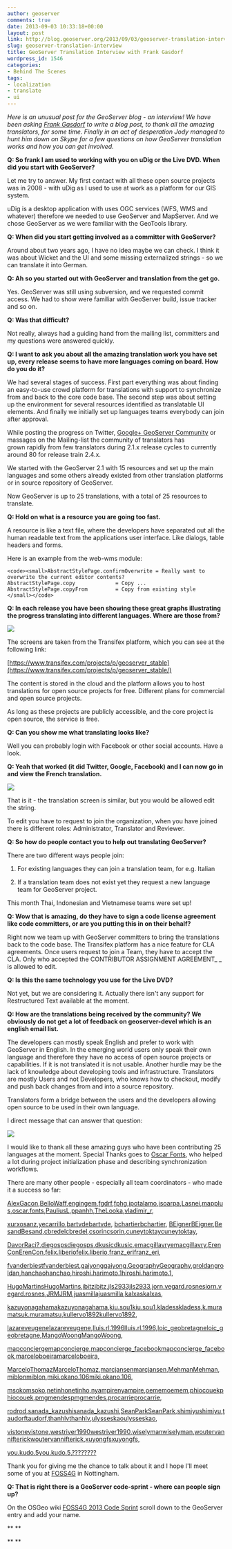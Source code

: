 ```yaml
---
author: geoserver
comments: true
date: 2013-09-03 10:33:18+00:00
layout: post
link: http://blog.geoserver.org/2013/09/03/geoserver-translation-interview/
slug: geoserver-translation-interview
title: GeoServer Translation Interview with Frank Gasdorf
wordpress_id: 1546
categories:
- Behind The Scenes
tags:
- localization
- translate
- ui
---
```


_Here is an unusual post for the GeoServer blog - an interview! We have been asking [Frank Gasdorf](http://twitter.com/fgdrf1976) to write a blog post, to thank all the amazing translators, for some time. Finally in an act of desperation Jody managed to hunt him down on Skype for a few questions on how GeoServer translation works and how you can get involved._

**Q: So frank I am used to working with you on uDig or the Live DVD. When did you start with GeoServer?**

Let me try to answer. My first contact with all these open source projects was in 2008 - with uDig as I used to use at work as a platform for our GIS system.

uDig is a desktop application with uses OGC services (WFS, WMS and whatever) therefore we needed to use GeoServer and MapServer. And we chose GeoServer as we were familiar with the GeoTools library.

**Q: When did you start getting involved as a committer with GeoServer?**

Around about two years ago, I have no idea maybe we can check. I think it was about Wicket and the UI and some missing externalized strings - so we can translate it into German.

**Q: Ah so you started out with GeoServer and translation from the get go.**

Yes. GeoServer was still using subversion, and we requested commit access. We had to show were familiar with GeoServer build, issue tracker and so on.

**Q: Was that difficult?**

Not really, always had a guiding hand from the mailing list, committers and my questions were answered quickly.

**Q: I want to ask you about all the amazing translation work you have set up, every release seems to have more languages coming on board. How do you do it?**

We had several stages of success. First part everything was about finding an easy-to-use crowd platform for translations with support to synchronize from and back to the core code base. The second step was about setting up the environment for several resources identified as translatable UI elements. And finally we initially set up languages teams everybody can join after approval.

While posting the progress on Twitter, [Google+ GeoServer Community](https://plus.google.com/communities/101905665894825745986) or massages on the Mailing-list the community of translators has grown rapidly from few translators during 2.1.x release cycles to currently around 80 for release train 2.4.x.

We started with the GeoServer 2.1 with 15 resources and set up the main languages and some others already existed from other translation platforms or in source repository of GeoServer.

Now GeoServer is up to 25 translations, with a total of 25 resources to translate.

**Q: Hold on what is a resource you are going too fast.**

A resource is like a text file, where the developers have separated out all the human readable text from the applications user interface. Like dialogs, table headers and forms.

Here is an example from the web-wms module:

    
    <code><small>AbstractStylePage.confirmOverwrite = Really want to overwrite the current editor contents?
    AbstractStylePage.copy             = Copy ...
    AbstractStylePage.copyFrom         = Copy from existing style
    </small></code>


**Q: In each release you have been showing these great graphs illustrating the progress translating into different languages. Where are those from?**

[![](http://geoserver.wpengine.com/wp-content/uploads/2013/09/TransifexCurrentState1.png)](http://blog.geoserver.org/2013/09/03/geoserver-translation-interview/transifexcurrentstate/)



The screens are taken from the Transifex platform, which you can see at the following link:

[https://www.transifex.com/projects/p/geoserver_stable](https://www.transifex.com/projects/p/geoserver_stable/)

The content is stored in the cloud and the platform allows you to host translations for open source projects for free. Different plans for commercial and open source projects.

As long as these projects are publicly accessible, and the core project is open source, the service is free.

**Q: Can you show me what translating looks like?**

Well you can probably login with Facebook or other social accounts. Have a look.

**Q: Yeah that worked (it did Twitter, Google, Facebook) and I can now go in and view the French translation.**

[![](http://geoserver.wpengine.com/wp-content/uploads/2013/09/translate-fr-300x159.png)](http://geoserver.wpengine.com/wp-content/uploads/2013/09/translate-fr.png)

That is it - the translation screen is similar, but you would be allowed edit the string.

To edit you have to request to join the organization, when you have joined there is different roles: Administrator, Translator and Reviewer.

**Q: So how do people contact you to help out translating GeoServer?**

There are two different ways people join:



	
  1. For existing languages they can join a translation team, for e.g. Italian

	
  2. If a translation team does not exist yet they request a new language team for GeoServer project.


This month Thai, Indonesian and Vietnamese teams were set up!

**Q: Wow that is amazing, do they have to sign a code license agreement like code committers, or are you putting this in on their behalf?**

Right now we team up with GeoServer committers to bring the translations back to the code base. The Transifex platform has a nice feature for CLA agreements. Once users request to join a Team, they have to accept the CLA. Only who accepted the CONTRIBUTOR ASSIGNMENT AGREEMENT_ _ is allowed to edit.

**Q: Is this the same technology you use for the Live DVD?**

Not yet, but we are considering it. Actually there isn't any support for Restructured Text available at the moment.

**Q: How are the translations being received by the community? We obviously do not get a lot of feedback on geoserver-devel which is an english email list.**

The developers can mostly speak English and prefer to work with GeoServer in English. In the emerging world users only speak their own language and therefore they have no access of open source projects or capabilities. If it is not translated it is not usable. Another hurdle may be the lack of knowledge about developing tools and infrastructure. Translators are mostly Users and not Developers, who knows how to checkout, modify and push back changes from and into a source repository.

Translators form a bridge between the users and the developers allowing open source to be used in their own language.

I direct message that can answer that question:

[![](http://geoserver.wpengine.com/wp-content/uploads/2013/09/TwitterMessage1.png)](http://blog.geoserver.org/2013/09/03/geoserver-translation-interview/twittermessage/)



















I would like to thank all these amazing guys who have been contributing 25 languages at the moment. Special Thanks goes to [Oscar Fonts](https://www.transifex.com/accounts/profile/oscar.fonts), who helped a lot during project initialization phase and describing synchronization workflows.

There are many other people - especially all team coordinators - who made it a success so far:

[AlexGacon](https://www.transifex.com/accounts/profile/AlexGacon/),[BelloWaff](https://www.transifex.com/accounts/profile/BelloWaff/),[engingem](https://www.transifex.com/accounts/profile/engingem/),[fgdrf](https://www.transifex.com/accounts/profile/fgdrf/),[fphg](https://www.transifex.com/accounts/profile/fphg/),[ipotalamo](https://www.transifex.com/accounts/profile/ipotalamo/),[isoarpa](https://www.transifex.com/accounts/profile/isoarpa/),[Lasnei](https://www.transifex.com/accounts/profile/Lasnei/),[mapplus](https://www.transifex.com/accounts/profile/mapplus/),[oscar.fonts](https://www.transifex.com/accounts/profile/oscar.fonts/),[PauliusL](https://www.transifex.com/accounts/profile/PauliusL/),[ppanhh](https://www.transifex.com/accounts/profile/ppanhh/),[TheLooka](https://www.transifex.com/accounts/profile/TheLooka/),[vladimir_r](https://www.transifex.com/accounts/profile/vladimir_r/),

[xurxosanz](https://www.transifex.com/accounts/profile/xurxosanz/),[yecarrillo](https://www.transifex.com/accounts/profile/yecarrillo/),[bartvdebartvde](https://www.transifex.com/accounts/profile/bartvde/), [bchartierbchartier](https://www.transifex.com/accounts/profile/bchartier/), [BEignerBEigner](https://www.transifex.com/accounts/profile/BEigner/),[BesandBesand](https://www.transifex.com/accounts/profile/Besand/),[cbredelcbredel](https://www.transifex.com/accounts/profile/cbredel/),[csorincsorin](https://www.transifex.com/accounts/profile/csorin/),[cuneytoktaycuneytoktay](https://www.transifex.com/accounts/profile/cuneytoktay/),

[DavorRaci?](https://www.transifex.com/accounts/profile/DavorRaci%C4%87/),[diegospsdiegosps](https://www.transifex.com/accounts/profile/diegosps/),[dkusicdkusic](https://www.transifex.com/accounts/profile/dkusic/),[emacgillavryemacgillavry](https://www.transifex.com/accounts/profile/emacgillavry/),[ErenConErenCon](https://www.transifex.com/accounts/profile/ErenCon/),[felix.liberiofelix.liberio](https://www.transifex.com/accounts/profile/felix.liberio/),[franz_erifranz_eri](https://www.transifex.com/accounts/profile/franz_eri/),

[fvanderbiestfvanderbiest](https://www.transifex.com/accounts/profile/fvanderbiest/),[gaiyonggaiyong](https://www.transifex.com/accounts/profile/gaiyong/),[GeographyGeography](https://www.transifex.com/accounts/profile/Geography/),[groldangroldan](https://www.transifex.com/accounts/profile/groldan/),[hanchaohanchao](https://www.transifex.com/accounts/profile/hanchao/),[hiroshi.harimoto.1hiroshi.harimoto.1](https://www.transifex.com/accounts/profile/hiroshi.harimoto.1/),

[HugoMartinsHugoMartins](https://www.transifex.com/accounts/profile/HugoMartins/),[ibitzibitz](https://www.transifex.com/accounts/profile/ibitz/),[jls2933jls2933](https://www.transifex.com/accounts/profile/jls2933/),[jorn.vegard.rosnesjorn.vegard.rosnes](https://www.transifex.com/accounts/profile/jorn.vegard.rosnes/),[JRMJRM](https://www.transifex.com/accounts/profile/JRM/),[juasmillajuasmilla](https://www.transifex.com/accounts/profile/juasmilla/),[kalxaskalxas](https://www.transifex.com/accounts/profile/kalxas/),

[kazuyonagahamakazuyonagahama](https://www.transifex.com/accounts/profile/kazuyonagahama/),[kiu.sou1kiu.sou1](https://www.transifex.com/accounts/profile/kiu.sou1/),[kladesskladess](https://www.transifex.com/accounts/profile/kladess/),[k.muramatsuk.muramatsu](https://www.transifex.com/accounts/profile/k.muramatsu/),[kullervo1892kullervo1892](https://www.transifex.com/accounts/profile/kullervo1892/),

[lazareveugenelazareveugene](https://www.transifex.com/accounts/profile/lazareveugene/),[lluis.rl.1996lluis.rl.1996](https://www.transifex.com/accounts/profile/lluis.rl.1996/),[loic_geobretagneloic_geobretagne](https://www.transifex.com/accounts/profile/loic_geobretagne/),[MangoWoongMangoWoong](https://www.transifex.com/accounts/profile/MangoWoong/),

[mapconciergemapconcierge](https://www.transifex.com/accounts/profile/mapconcierge/),[mapconcierge_facebookmapconcierge_facebook](https://www.transifex.com/accounts/profile/mapconcierge_facebook/),[marceloboeiramarceloboeira](https://www.transifex.com/accounts/profile/marceloboeira/),

[MarceloThomazMarceloThomaz](https://www.transifex.com/accounts/profile/MarceloThomaz/),[marcjansenmarcjansen](https://www.transifex.com/accounts/profile/marcjansen/),[MehmanMehman](https://www.transifex.com/accounts/profile/Mehman/),[miblonmiblon](https://www.transifex.com/accounts/profile/miblon/),[miki.okano.106miki.okano.106](https://www.transifex.com/accounts/profile/miki.okano.106/),

[msokomsoko](https://www.transifex.com/accounts/profile/msoko/),[netinhonetinho](https://www.transifex.com/accounts/profile/netinho/),[nyampirenyampire](https://www.transifex.com/accounts/profile/nyampire/),[oememoemem](https://www.transifex.com/accounts/profile/oemem/),[phiocouekphiocouek](https://www.transifex.com/accounts/profile/phiocouek/),[pmgmendespmgmendes](https://www.transifex.com/accounts/profile/pmgmendes/),[procarrieprocarrie](https://www.transifex.com/accounts/profile/procarrie/),

[rodrod](https://www.transifex.com/accounts/profile/rod/),[sanada_kazushisanada_kazushi](https://www.transifex.com/accounts/profile/sanada_kazushi/),[SeanParkSeanPark](https://www.transifex.com/accounts/profile/SeanPark/),[shimiyushimiyu](https://www.transifex.com/accounts/profile/shimiyu/),[taudorftaudorf](https://www.transifex.com/accounts/profile/taudorf/),[thanhlvthanhlv](https://www.transifex.com/accounts/profile/thanhlv/),[ulysseskaoulysseskao](https://www.transifex.com/accounts/profile/ulysseskao/),

[vistonevistone](https://www.transifex.com/accounts/profile/vistone/),[westriver1990westriver1990](https://www.transifex.com/accounts/profile/westriver1990/),[wiselymanwiselyman](https://www.transifex.com/accounts/profile/wiselyman/),[woutervannifterickwoutervannifterick](https://www.transifex.com/accounts/profile/woutervannifterick/),[xuyongfsxuyongfs](https://www.transifex.com/accounts/profile/xuyongfs/),

[you.kudo.5you.kudo.5](https://www.transifex.com/accounts/profile/you.kudo.5/),[????????](https://www.transifex.com/accounts/profile/%E7%9B%B8%E5%B3%B6%E5%81%A5%E4%BB%8B/)

Thank you for giving me the chance to talk about it and I hope I'll meet some of you at [FOSS4G](http://2013.foss4g.org/) in Nottingham.

**Q: That is right there is a GeoServer code-sprint - where can people sign up?**

On the OSGeo wiki [FOSS4G 2013 Code Sprint](http://wiki.osgeo.org/wiki/FOSS4G_2013_Code_Sprint#GeoServer) scroll down to the GeoServer entry and add your name.

**
**

**
**
